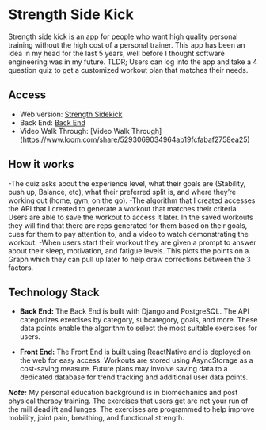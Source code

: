 # Strength Side Kick

Strength side kick is an app for people who want high quality personal training without the high cost of a personal trainer. This app has been an idea in my head for the last 5 years, well before I thought software engineering was in my future. TLDR; Users can log into the app and take a 4 question quiz to get a customized workout plan that matches their needs.


## Access

- Web version: [Strength Sidekick](https://strengthsidekick.netlify.app/)
- Back End: [Back End](https://github.com/bethjm/exercise_app_backend)
- Video Walk Through: [Video Walk Through] (https://www.loom.com/share/5293069034964ab19fcfabaf2758ea25)

## How it works
-The quiz asks about the experience level, what their goals are (Stability, push up, Balance, etc), what their preferred split is, and where they’re working out (home, gym, on the go). 
-The algorithm that I created accesses the API that I created to generate a workout that matches their criteria. Users are able to save the workout to access it later. In the saved workouts they will find that there are reps generated for them based on their goals, cues for them to pay attention to, and a video to watch demonstrating the workout.
-When users start their workout they are given a prompt to answer about their sleep, motivation, and fatigue levels. This plots the points on a. Graph which they can pull up later to help draw corrections between the 3 factors.

## Technology Stack

- **Back End:** The Back End is built with Django and PostgreSQL. The API categorizes exercises by category, subcategory, goals, and more. These data points enable the algorithm to select the most suitable exercises for users.

- **Front End:** The Front End is built using ReactNative and is deployed on the web for easy access. Workouts are stored using AsyncStorage as a cost-saving measure. Future plans may involve saving data to a dedicated database for trend tracking and additional user data points.

***Note:*** My personal education background is in biomechanics and post physical therapy training. The exercises that users get are not your run of the mill deadlift and lunges. The exercises are programmed to help improve mobility, joint pain, breathing, and functional strength.

